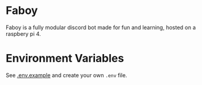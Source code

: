 # Faboy

Faboy is a fully modular discord bot made for fun and learning, hosted on a raspbery pi 4. 

# Environment Variables

See [.env.example](.env.example) and create your own ```.env``` file.
